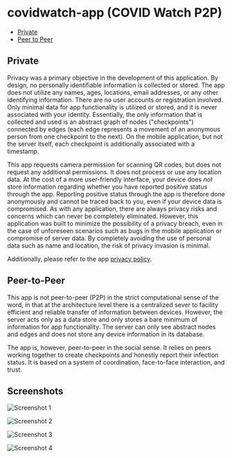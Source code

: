 # covidwatch-app (COVID Watch P2P)

- [Private](#Private)
- [Peer to Peer](#Peer-to-Peer)

## Private

Privacy was a primary objective in the development of this application. By design, no personally identifiable information is collected or stored. The app does not utilize any names, ages, locations, email addresses, or any other identifying information. There are no user accounts or registration involved. Only minimal data for app functionality is utilized or stored, and it is never associated with your identity. Essentially, the only information that is collected and used is an abstract graph of nodes ("checkpoints") connected by edges (each edge represents a movement of an anonymous person from one checkpoint to the next). On the mobile application, but not the server itself, each checkpoint is additionally associated with a timestamp.

This app requests camera permission for scanning QR codes, but does not request any additional permissions. It does not process or use any location data. At the cost of a more user-friendly interface, your device does *not* store information regarding whether you have reported positive status through the app. Reporting positive status through the app is therefore done anonymously and cannot be traced back to you, even if your device data is compromised. As with any application, there are always privacy risks and concerns which can never be completely eliminated. However, this application was built to minimize the possibility of a privacy breach, even in the case of unforeseen scenarios such as bugs in the mobile application or compromise of server data. By completely avoiding the use of personal data such as name and location, the risk of privacy invasion is minimal.

Additionally, please refer to the app [privacy policy](PRIVACY.md).

## Peer-to-Peer

This app is not peer-to-peer (P2P) in the strict computational sense of the word, in that at the architecture level there is a centralized sever to facility efficient and reliable transfer of information between devices. However, the server acts only as a data store and only stores a bare minimum of information for app functionality. The server can only see abstract nodes and edges and does not store any device information in its database.

The app is, however, peer-to-peer in the social sense. It relies on peers working together to create checkpoints and honestly report their infection status. It is based on a system of coordination, face-to-face interaction, and trust.

## Screenshots

![Screenshot 1](doc/screen1.png)

![Screenshot 2](doc/screen2.png)

![Screenshot 3](doc/screen3.png)

![Screenshot 4](doc/screen4.png)
